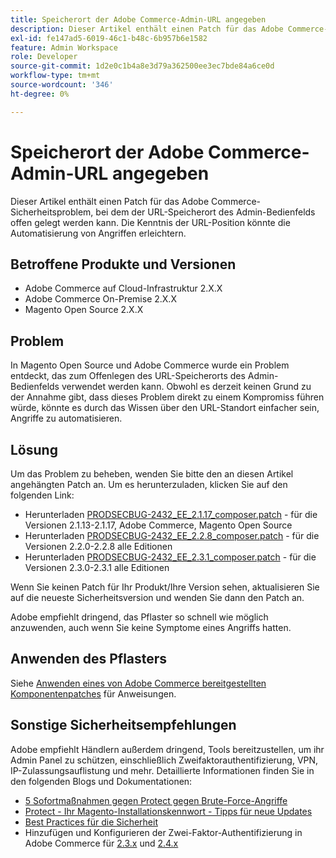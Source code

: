 ```yaml
---
title: Speicherort der Adobe Commerce-Admin-URL angegeben
description: Dieser Artikel enthält einen Patch für das Adobe Commerce-Sicherheitsproblem, bei dem der URL-Speicherort des Admin-Bedienfelds offen gelegt werden kann. Die Kenntnis der URL-Position könnte die Automatisierung von Angriffen erleichtern.
exl-id: fe147ad5-6019-46c1-b48c-6b957b6e1582
feature: Admin Workspace
role: Developer
source-git-commit: 1d2e0c1b4a8e3d79a362500ee3ec7bde84a6ce0d
workflow-type: tm+mt
source-wordcount: '346'
ht-degree: 0%

---
```


# Speicherort der Adobe Commerce-Admin-URL angegeben

Dieser Artikel enthält einen Patch für das Adobe Commerce-Sicherheitsproblem, bei dem der URL-Speicherort des Admin-Bedienfelds offen gelegt werden kann. Die Kenntnis der URL-Position könnte die Automatisierung von Angriffen erleichtern.

## Betroffene Produkte und Versionen

* Adobe Commerce auf Cloud-Infrastruktur 2.X.X
* Adobe Commerce On-Premise 2.X.X
* Magento Open Source 2.X.X

## Problem

In Magento Open Source und Adobe Commerce wurde ein Problem entdeckt, das zum Offenlegen des URL-Speicherorts des Admin-Bedienfelds verwendet werden kann. Obwohl es derzeit keinen Grund zu der Annahme gibt, dass dieses Problem direkt zu einem Kompromiss führen würde, könnte es durch das Wissen über den URL-Standort einfacher sein, Angriffe zu automatisieren.

## Lösung

Um das Problem zu beheben, wenden Sie bitte den an diesen Artikel angehängten Patch an. Um es herunterzuladen, klicken Sie auf den folgenden Link:

* Herunterladen [PRODSECBUG-2432\_EE\_2.1.17\_composer.patch](assets/PRODSECBUG-2432_EE_2.1.17_composer.patch.zip) - für die Versionen 2.1.13-2.1.17, Adobe Commerce, Magento Open Source
* Herunterladen [PRODSECBUG-2432\_EE\_2.2.8\_composer.patch](assets/PRODSECBUG-2432_EE_2.2.8_composer.patch.zip) - für die Versionen 2.2.0-2.2.8 alle Editionen
* Herunterladen [PRODSECBUG-2432\_EE\_2.3.1\_composer.patch](assets/PRODSECBUG-2432_EE_2.3.1_composer.patch.zip) - für die Versionen 2.3.0-2.3.1 alle Editionen

Wenn Sie keinen Patch für Ihr Produkt/Ihre Version sehen, aktualisieren Sie auf die neueste Sicherheitsversion und wenden Sie dann den Patch an.

Adobe empfiehlt dringend, das Pflaster so schnell wie möglich anzuwenden, auch wenn Sie keine Symptome eines Angriffs hatten.

## Anwenden des Pflasters

Siehe [Anwenden eines von Adobe Commerce bereitgestellten Komponentenpatches](/help/how-to/general/how-to-apply-a-composer-patch-provided-by-magento.md) für Anweisungen.

## Sonstige Sicherheitsempfehlungen

Adobe empfiehlt Händlern außerdem dringend, Tools bereitzustellen, um ihr Admin Panel zu schützen, einschließlich Zweifaktorauthentifizierung, VPN, IP-Zulassungsauflistung und mehr. Detaillierte Informationen finden Sie in den folgenden Blogs und Dokumentationen:

* [5 Sofortmaßnahmen gegen Protect gegen Brute-Force-Angriffe](https://magento.com/security/best-practices/5-immediate-actions-protect-against-brute-force-attacks)
* [Protect - Ihr Magento-Installationskennwort - Tipps für neue Updates](https://magento.com/security/best-practices/protect-your-magento-installation-password-guessing-new-update)
* [Best Practices für die Sicherheit](https://magento.com/security/best-practices/security-best-practices)
* Hinzufügen und Konfigurieren der Zwei-Faktor-Authentifizierung in Adobe Commerce für [2.3.x](https://docs.magento.com/user-guide/v2.3/stores/security-two-factor-authentication.html) und [2.4.x](https://docs.magento.com/user-guide/stores/security-two-factor-authentication.html)
